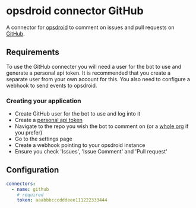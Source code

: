 # opsdroid connector GitHub

A connector for [opsdroid](https://github.com/opsdroid/opsdroid) to comment on issues and pull requests on [GitHub](https://github.com).

## Requirements

To use the GitHub connecter you will need a user for the bot to use and generate a personal api token. It is recommended that you create a separate user from your own account for this. You also need to configure a webhook to send events to opsdroid.

### Creating your application

- Create GitHub user for the bot to use and log into it
- Create a [personal api token](https://github.com/blog/1509-personal-api-tokens)
- Navigate to the repo you wish the bot to comment on (or a [whole org](https://github.com/blog/1933-introducing-organization-webhooks) if you prefer)
- Go to the settings page
- Create a webhook pointing to your opsdroid instance
- Ensure you check 'Issues', 'Issue Comment' and 'Pull request'

## Configuration

```yaml
connectors:
  - name: github
    # required
    token: aaabbbcccdddeee111222333444
```
